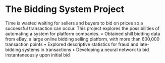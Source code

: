 # The Bidding System Project

Time is wasted waiting for sellers and buyers to bid on prices so a successful transaction can occur. This project explores the possibilities of automating a system for platform companies.
•	Obtained shill bidding data from eBay, a large online bidding selling platform, with more than 600,000 transaction points
•	Explored descriptive statistics for fraud and late-bidding systems in transactions
•	Developing a neural network to bid instantaneously upon initial bid
